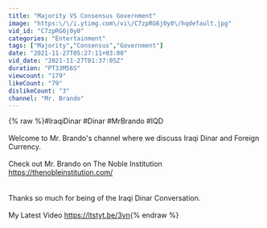 ```yaml
---
title: "Majority VS Consensus Government"
image: "https:\/\/i.ytimg.com\/vi\/C7zpRG6j0y0\/hqdefault.jpg"
vid_id: "C7zpRG6j0y0"
categories: "Entertainment"
tags: ["Majority","Consensus","Government"]
date: "2021-11-27T05:27:11+03:00"
vid_date: "2021-11-27T01:37:05Z"
duration: "PT33M56S"
viewcount: "179"
likeCount: "79"
dislikeCount: "3"
channel: "Mr. Brando"
---
```

{% raw %}#IraqiDinar #Dinar  #MrBrando #IQD <br /><br />Welcome to Mr. Brando's channel where we discuss Iraqi Dinar and Foreign Currency. <br /><br />Check out Mr. Brando on The Noble Institution<br /><a rel="nofollow" target="blank" href="https://thenobleinstitution.com/">https://thenobleinstitution.com/</a><br /><br /><br />Thanks so much for being of the Iraqi Dinar Conversation. <br /><br />My Latest Video   <a rel="nofollow" target="blank" href="https://ltstyt.be/3yn">https://ltstyt.be/3yn</a>{% endraw %}
